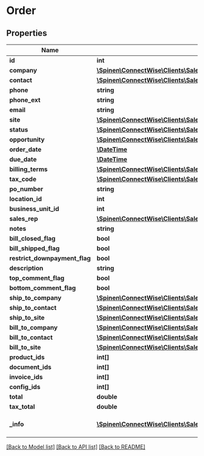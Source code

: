 # Order

## Properties
Name | Type | Description | Notes
------------ | ------------- | ------------- | -------------
**id** | **int** |  | [optional] 
**company** | [**\Spinen\ConnectWise\Clients\Sales\Spinen\ConnectWise\Clients\Sales\Model\CompanyReference**](CompanyReference.md) |  | 
**contact** | [**\Spinen\ConnectWise\Clients\Sales\Spinen\ConnectWise\Clients\Sales\Model\ContactReference**](ContactReference.md) |  | [optional] 
**phone** | **string** |  | [optional] 
**phone_ext** | **string** |  | [optional] 
**email** | **string** |  | [optional] 
**site** | [**\Spinen\ConnectWise\Clients\Sales\Spinen\ConnectWise\Clients\Sales\Model\SiteReference**](SiteReference.md) |  | [optional] 
**status** | [**\Spinen\ConnectWise\Clients\Sales\Spinen\ConnectWise\Clients\Sales\Model\OrderStatusReference**](OrderStatusReference.md) |  | 
**opportunity** | [**\Spinen\ConnectWise\Clients\Sales\Spinen\ConnectWise\Clients\Sales\Model\OpportunityReference**](OpportunityReference.md) |  | [optional] 
**order_date** | [**\DateTime**](\DateTime.md) |  | [optional] 
**due_date** | [**\DateTime**](\DateTime.md) |  | [optional] 
**billing_terms** | [**\Spinen\ConnectWise\Clients\Sales\Spinen\ConnectWise\Clients\Sales\Model\BillingTermsReference**](BillingTermsReference.md) |  | [optional] 
**tax_code** | [**\Spinen\ConnectWise\Clients\Sales\Spinen\ConnectWise\Clients\Sales\Model\TaxCodeReference**](TaxCodeReference.md) |  | [optional] 
**po_number** | **string** |  | [optional] 
**location_id** | **int** |  | [optional] 
**business_unit_id** | **int** |  | [optional] 
**sales_rep** | [**\Spinen\ConnectWise\Clients\Sales\Spinen\ConnectWise\Clients\Sales\Model\MemberReference**](MemberReference.md) |  | 
**notes** | **string** |  | [optional] 
**bill_closed_flag** | **bool** |  | [optional] 
**bill_shipped_flag** | **bool** |  | [optional] 
**restrict_downpayment_flag** | **bool** |  | [optional] 
**description** | **string** |  | [optional] 
**top_comment_flag** | **bool** |  | [optional] 
**bottom_comment_flag** | **bool** |  | [optional] 
**ship_to_company** | [**\Spinen\ConnectWise\Clients\Sales\Spinen\ConnectWise\Clients\Sales\Model\CompanyReference**](CompanyReference.md) |  | [optional] 
**ship_to_contact** | [**\Spinen\ConnectWise\Clients\Sales\Spinen\ConnectWise\Clients\Sales\Model\ContactReference**](ContactReference.md) |  | [optional] 
**ship_to_site** | [**\Spinen\ConnectWise\Clients\Sales\Spinen\ConnectWise\Clients\Sales\Model\SiteReference**](SiteReference.md) |  | [optional] 
**bill_to_company** | [**\Spinen\ConnectWise\Clients\Sales\Spinen\ConnectWise\Clients\Sales\Model\CompanyReference**](CompanyReference.md) |  | [optional] 
**bill_to_contact** | [**\Spinen\ConnectWise\Clients\Sales\Spinen\ConnectWise\Clients\Sales\Model\ContactReference**](ContactReference.md) |  | [optional] 
**bill_to_site** | [**\Spinen\ConnectWise\Clients\Sales\Spinen\ConnectWise\Clients\Sales\Model\SiteReference**](SiteReference.md) |  | [optional] 
**product_ids** | **int[]** |  | [optional] 
**document_ids** | **int[]** |  | [optional] 
**invoice_ids** | **int[]** |  | [optional] 
**config_ids** | **int[]** |  | [optional] 
**total** | **double** |  | [optional] 
**tax_total** | **double** |  | [optional] 
**_info** | [**\Spinen\ConnectWise\Clients\Sales\Spinen\ConnectWise\Clients\Sales\Model\Metadata**](Metadata.md) | Metadata of the entity | [optional] 

[[Back to Model list]](../README.md#documentation-for-models) [[Back to API list]](../README.md#documentation-for-api-endpoints) [[Back to README]](../README.md)


